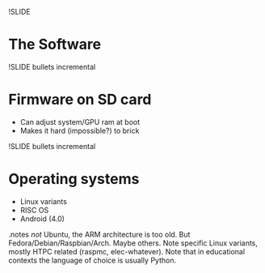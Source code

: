 !SLIDE 
# The Software #

!SLIDE bullets incremental
# Firmware on SD card #
* Can adjust system/GPU ram at boot
* Makes it hard (impossible?) to brick

!SLIDE bullets incremental
# Operating systems #
* Linux variants
* RISC OS 
* Android (4.0)


.notes *not* Ubuntu, the ARM architecture is too old. But Fedora/Debian/Raspbian/Arch. Maybe others. Note specific Linux variants, mostly HTPC related (raspmc, elec-whatever). Note that in educational contexts the language of choice is usually Python.


